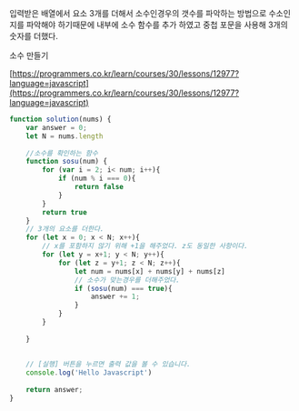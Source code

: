 입력받은 배열에서 요소 3개를 더해서 소수인경우의 갯수를 파악하는 방법으로
수소인지를 파악해야 하기때문에 내부에 소수 함수를 추가 하였고
중첩 포문을 사용해 3개의 숫자를 더했다.


소수 만들기

[https://programmers.co.kr/learn/courses/30/lessons/12977?language=javascript](https://programmers.co.kr/learn/courses/30/lessons/12977?language=javascript)

```jsx
function solution(nums) {
    var answer = 0;
    let N = nums.length 
    
    //소수를 확인하는 함수
    function sosu(num) {
        for (var i = 2; i< num; i++){
            if (num % i === 0){
                return false
            }
        }
        return true
    }
    // 3개의 요소를 더한다.
    for (let x = 0; x < N; x++){
        // x를 포함하지 않기 위해 +1을 해주었다. z도 동일한 사항이다.
        for (let y = x+1; y < N; y++){
            for (let z = y+1; z < N; z++){
                let num = nums[x] + nums[y] + nums[z]
                // 소수가 맞는경우를 더해주었다.
                if (sosu(num) === true){ 
                    answer += 1;
                }                
            }
        }
        
    }
    
    
    // [실행] 버튼을 누르면 출력 값을 볼 수 있습니다.
    console.log('Hello Javascript')
    
    return answer;
}
```
